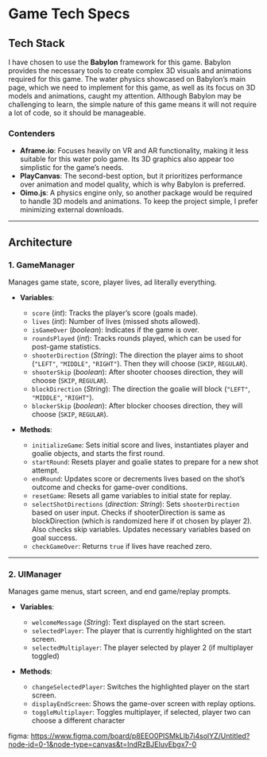 # Game Tech Specs

## Tech Stack

I have chosen to use the **Babylon** framework for this game. Babylon provides the necessary tools to create complex 3D visuals and animations required for this game. The water physics showcased on Babylon’s main page, which we need to implement for this game, as well as its focus on 3D models and animations, caught my attention. Although Babylon may be challenging to learn, the simple nature of this game means it will not require a lot of code, so it should be manageable.

### Contenders

- **Aframe.io**: Focuses heavily on VR and AR functionality, making it less suitable for this water polo game. Its 3D graphics also appear too simplistic for the game’s needs.
- **PlayCanvas**: The second-best option, but it prioritizes performance over animation and model quality, which is why Babylon is preferred.
- **Oimo.js**: A physics engine only, so another package would be required to handle 3D models and animations. To keep the project simple, I prefer minimizing external downloads.

---

## Architecture

### 1. GameManager

Manages game state, score, player lives, ad literally everything.

- **Variables**:
  - `score` (*int*): Tracks the player’s score (goals made).
  - `lives` (*int*): Number of lives (missed shots allowed).
  - `isGameOver` (*boolean*): Indicates if the game is over.
  - `roundsPlayed` (*int*): Tracks rounds played, which can be used for post-game statistics.
  - `shooterDirection` (*String*): The direction the player aims to shoot (`"LEFT"`, `"MIDDLE"`, `"RIGHT"`). Then they will choose (`SKIP`, `REGULAR`).
  - `shooterSkip` (*boolean*): After shooter chooses direction, they will choose (`SKIP`, `REGULAR`).
  - `blockDirection` (*String*): The direction the goalie will block (`"LEFT"`, `"MIDDLE"`, `"RIGHT"`). 
  - `blockerSkip` (*boolean*): After blocker chooses direction, they will choose (`SKIP`, `REGULAR`).

- **Methods**:
  - `initializeGame`: Sets initial score and lives, instantiates player and goalie objects, and starts the first round.
  - `startRound`: Resets player and goalie states to prepare for a new shot attempt.
  - `endRound`: Updates score or decrements lives based on the shot’s outcome and checks for game-over conditions.
  - `resetGame`: Resets all game variables to initial state for replay.
  - `selectShotDirections` (*direction: String*): Sets `shooterDirection` based on user input. Checks if shooterDirection is same as blockDirection (which is randomized here if ot chosen by player 2). Also checks skip variables. Updates necessary variables based on goal success.
  - `checkGameOver`: Returns `true` if lives have reached zero.

---

### 2. UIManager

Manages game menus, start screen, and end game/replay prompts.

- **Variables**:
  - `welcomeMessage` (*String*): Text displayed on the start screen.
  - `selectedPlayer`: The player that is currently highlighted on the start screen.
  - `selectedMultiplayer`: The player selected by player 2 (if multiplayer toggled)

- **Methods**:
  - `changeSelectedPlayer`: Switches the highlighted player on the start screen.
  - `displayEndScreen`: Shows the game-over screen with replay options.
  - `toggleMultiplayer`: Toggles multiplayer, if selected, player two can choose a different character


figma: https://www.figma.com/board/p8EEO0PISMkLIb7i4solYZ/Untitled?node-id=0-1&node-type=canvas&t=IndRzBJEluvEbgx7-0